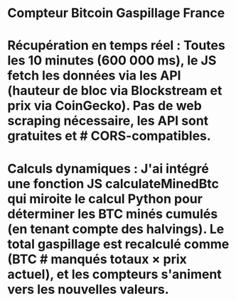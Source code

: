 # Compteur Bitcoin Gaspillage France
# Récupération en temps réel : Toutes les 10 minutes (600 000 ms), le JS fetch les données via les API (hauteur de bloc via Blockstream et prix via CoinGecko). Pas de web scraping nécessaire, les API sont gratuites et # CORS-compatibles.
# Calculs dynamiques : J'ai intégré une fonction JS calculateMinedBtc qui miroite le calcul Python pour déterminer les BTC minés cumulés (en tenant compte des halvings). Le total gaspillage est recalculé comme (BTC # manqués totaux × prix actuel), et les compteurs s'animent vers les nouvelles valeurs.


